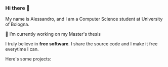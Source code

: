 ### Hi there 👋
My name is Alessandro, and I am a Computer Science student at University of Bologna.

🔭 I’m currently working on my Master's thesis 

I truly believe in **free software**.
I share the source code and I make it free everytime I can. 

Here's some projects: 

<!--
**alefreda/alefreda** is a ✨ _special_ ✨ repository because its `README.md` (this file) appears on your GitHub profile.

Here are some ideas to get you started:

- 🔭 I’m currently working on ...
- 🌱 I’m currently learning ...
- 👯 I’m looking to collaborate on ...
- 🤔 I’m looking for help with ...
- 💬 Ask me about ...
- 📫 How to reach me: ...
- 😄 Pronouns: ...
- ⚡ Fun fact: ...
-->
